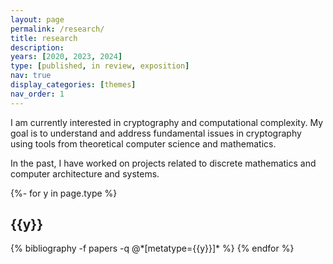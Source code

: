 ```yaml
---
layout: page
permalink: /research/
title: research
description: 
years: [2020, 2023, 2024]
type: [published, in review, exposition]
nav: true
display_categories: [themes]
nav_order: 1
---
```


I am currently interested in cryptography and computational complexity. My goal is to understand and address fundamental issues in cryptography using tools from theoretical computer science and mathematics.

In the past, I have worked on projects related to discrete mathematics and computer architecture and systems.

<!-- _pages/publications.md -->
<div class="publications">

{%- for y in page.type %}
  <h2 class="year">{{y}}</h2>
  {% bibliography -f papers -q @*[metatype={{y}}]* %}
{% endfor %}

</div>

